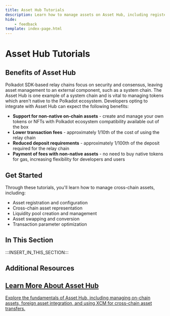 ```yaml
---
title: Asset Hub Tutorials
description: Learn how to manage assets on Asset Hub, including registering local and foreign assets and converting between different asset types.
hide: 
    - feedback
template: index-page.html
---
```


# Asset Hub Tutorials

## Benefits of Asset Hub

Polkadot SDK-based relay chains focus on security and consensus, leaving asset management to an external component, such as a system chain. The Asset Hub is one example of a system chain and is vital to managing tokens which aren't native to the Polkadot ecosystem. Developers opting to integrate with Asset Hub can expect the following benefits:

- **Support for non-native on-chain assets** - create and manage your own tokens or NFTs with Polkadot ecosystem compatibility available out of the box
- **Lower transaction fees** - approximately 1/10th of the cost of using the relay chain
- **Reduced deposit requirements** - approximately 1/100th of the deposit required for the relay chain
- **Payment of fees with non-native assets** - no need to buy native tokens for gas, increasing flexibility for developers and users

## Get Started

Through these tutorials, you'll learn how to manage cross-chain assets, including:

- Asset registration and configuration
- Cross-chain asset representation
- Liquidity pool creation and management 
- Asset swapping and conversion
- Transaction parameter optimization

## In This Section

:::INSERT_IN_THIS_SECTION:::

## Additional Resources

<div class="subsection-wrapper">
  <div class="card">
    <a href="/polkadot-protocol/architecture/system-chains/asset-hub/" target="_blank">
      <h2 class="title">Learn More About Asset Hub</h2>
      <p class="description">Explore the fundamentals of Asset Hub, including managing on-chain assets, foreign asset integration, and using XCM for cross-chain asset transfers.</p>
    </a>
  </div>
</div>

